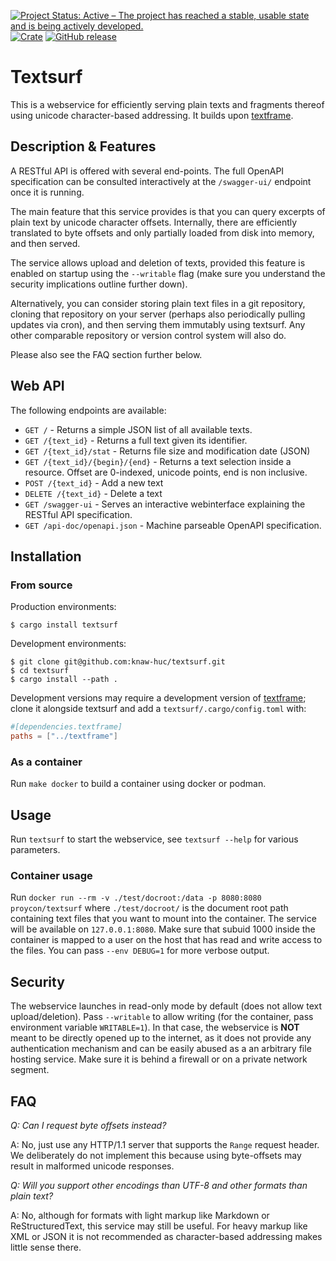 [![Project Status: Active – The project has reached a stable, usable state and is being actively developed.](https://www.repostatus.org/badges/latest/active.svg)](https://www.repostatus.org/#active)
[![Crate](https://img.shields.io/crates/v/textsurf.svg)](https://crates.io/crates/textsurf)
[![GitHub release](https://img.shields.io/github/release/proycon/textsurf.svg)](https://GitHub.com/proycon/textsurf/releases/)

# Textsurf 

This is a webservice for efficiently serving plain texts and fragments thereof
using unicode character-based addressing. It builds upon
[textframe](https://github.com/proycon/textframe).

## Description & Features

A RESTful API is offered with several end-points. The full OpenAPI specification can be consulted
interactively at the `/swagger-ui/` endpoint once it is running.

The main feature that this service provides is that you can query excerpts of
plain text by unicode character offsets. Internally, there are efficiently
translated to byte offsets and only partially loaded from disk into memory, and
then served.

The service allows upload and deletion of texts, provided this feature is
enabled on startup using the `--writable` flag (make sure you understand the security implications outline further down).

Alternatively, you can consider storing plain text files in a git repository,
cloning that repository on your server (perhaps also periodically pulling
updates via cron), and then serving them immutably using textsurf. Any other
comparable repository or version control system will also do.

Please also see the FAQ section further below.

## Web API

The following endpoints are available:

* `GET /`                  - Returns a simple JSON list of all available texts.
* `GET /{text_id}`         - Returns a full text given its identifier.
* `GET /{text_id}/stat`    - Returns file size and modification date (JSON)
* `GET /{text_id}/{begin}/{end}` - Returns a text selection inside a resource. Offset are 0-indexed, unicode points, end is non inclusive.
* `POST /{text_id}`        - Add a new text
* `DELETE /{text_id}`      - Delete a text
* `GET /swagger-ui`        - Serves an interactive webinterface explaining the RESTful API specification.
* `GET /api-doc/openapi.json`   - Machine parseable OpenAPI specification.

## Installation

### From source

Production environments:

```
$ cargo install textsurf
```

Development environments:

```
$ git clone git@github.com:knaw-huc/textsurf.git
$ cd textsurf
$ cargo install --path .
```

Development versions may require a development version of
[textframe](https://github.com/proycon/textframe); clone it alongside textsurf and add a
`textsurf/.cargo/config.toml` with:

```toml
#[dependencies.textframe]
paths = ["../textframe"]
```

### As a container

Run ``make docker`` to build a container using docker or podman.

## Usage

Run `textsurf` to start the webservice, see `textsurf --help` for various parameters.

### Container usage

Run `docker run --rm -v ./test/docroot:/data -p 8080:8080 proycon/textsurf` where `./test/docroot/` is the document root path containing text files that you want to mount into the container. The service will be available on `127.0.0.1:8080`. Make sure that subuid 1000 inside the container is mapped to a user on the host that has read and write access to the files. You can pass `--env DEBUG=1` for more verbose output.

## Security

The webservice launches in read-only mode by default (does not allow text
upload/deletion). Pass `--writable` to allow writing (for the container, pass environment variable `WRITABLE=1`). 
In that case, the webservice is **NOT** meant to be directly opened up to the internet, as it
does not provide any authentication mechanism and can be easily abused as a
an arbitrary file hosting service. Make sure it is behind a firewall or on a private network
segment. 

## FAQ

*Q: Can I request byte offsets instead?*

A: No, just use any HTTP/1.1 server that supports the `Range` request header. We
deliberately do not implement this because using byte-offsets may result in malformed unicode responses.

*Q: Will you support other encodings than UTF-8 and other formats than plain text?*

A: No, although for formats with light markup like Markdown or
ReStructuredText, this service may still be useful. For heavy markup like XML
or JSON it is not recommended as character-based addressing makes little sense
there.
